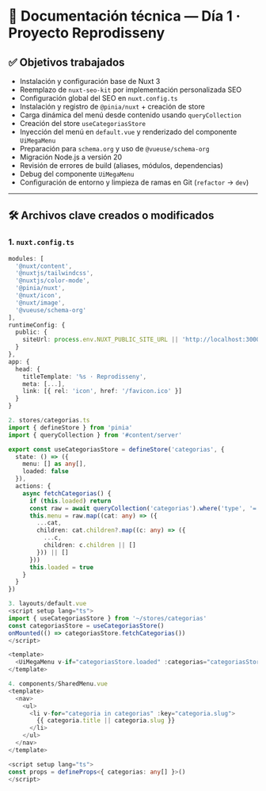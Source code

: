# 🧾 Documentación técnica — Día 1 · Proyecto Reprodisseny

## ✅ Objetivos trabajados

- Instalación y configuración base de Nuxt 3
- Reemplazo de `nuxt-seo-kit` por implementación personalizada SEO
- Configuración global del SEO en `nuxt.config.ts`
- Instalación y registro de `@pinia/nuxt` + creación de store
- Carga dinámica del menú desde contenido usando `queryCollection`
- Creación del store `useCategoriasStore`
- Inyección del menú en `default.vue` y renderizado del componente `UiMegaMenu`
- Preparación para `schema.org` y uso de `@vueuse/schema-org`
- Migración Node.js a versión 20
- Revisión de errores de build (aliases, módulos, dependencias)
- Debug del componente `UiMegaMenu`
- Configuración de entorno y limpieza de ramas en Git (`refactor` → `dev`)

---

## 🛠️ Archivos clave creados o modificados

### 1. `nuxt.config.ts`

```ts
modules: [
  '@nuxt/content',
  '@nuxtjs/tailwindcss',
  '@nuxtjs/color-mode',
  '@pinia/nuxt',
  '@nuxt/icon',
  '@nuxt/image',
  '@vueuse/schema-org'
],
runtimeConfig: {
  public: {
    siteUrl: process.env.NUXT_PUBLIC_SITE_URL || 'http://localhost:3000'
  }
},
app: {
  head: {
    titleTemplate: '%s · Reprodisseny',
    meta: [...],
    link: [{ rel: 'icon', href: '/favicon.ico' }]
  }
}

2. stores/categorias.ts
import { defineStore } from 'pinia'
import { queryCollection } from '#content/server'

export const useCategoriasStore = defineStore('categorias', {
  state: () => ({
    menu: [] as any[],
    loaded: false
  }),
  actions: {
    async fetchCategorias() {
      if (this.loaded) return
      const raw = await queryCollection('categorias').where('type', '=', 'categoria').all()
      this.menu = raw.map((cat: any) => ({
        ...cat,
        children: cat.children?.map((c: any) => ({
          ...c,
          children: c.children || []
        })) || []
      }))
      this.loaded = true
    }
  }
})

3. layouts/default.vue
<script setup lang="ts">
import { useCategoriasStore } from '~/stores/categorias'
const categoriasStore = useCategoriasStore()
onMounted(() => categoriasStore.fetchCategorias())
</script>

<template>
  <UiMegaMenu v-if="categoriasStore.loaded" :categorias="categoriasStore.menu" />
</template>

4. components/SharedMenu.vue
<template>
  <nav>
    <ul>
      <li v-for="categoria in categorias" :key="categoria.slug">
        {{ categoria.title || categoria.slug }}
      </li>
    </ul>
  </nav>
</template>

<script setup lang="ts">
const props = defineProps<{ categorias: any[] }>()
</script>

